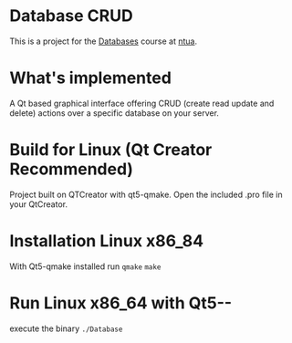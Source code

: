 # Database CRUD

This is a project for the [Databases] course at [ntua]. 

# What's implemented
A Qt based graphical interface offering CRUD (create read update and delete) actions over a specific database on your server.

# Build for Linux (Qt Creator Recommended)
Project built on QTCreator with qt5-qmake. Open the included .pro file in your QtCreator.

# Installation Linux x86_84
With Qt5-qmake installed run 
`qmake`
`make`

# Run Linux x86_64 with Qt5--
execute the binary
`./Database`

[//]: # (These are reference links used in the body of this note and get stripped out when the markdown processor does its job. There is no need to format nicely because it shouldn't be seen. Thanks SO - http://stackoverflow.com/questions/4823468/store-comments-in-markdown-syntax)
   [ntua]: <http://ece.ntua.gr>
   [Databases]: <https://www.ece.ntua.gr/en/undergraduate/courses/60>